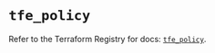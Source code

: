 # `tfe_policy`

Refer to the Terraform Registry for docs: [`tfe_policy`](https://registry.terraform.io/providers/hashicorp/tfe/0.58.0/docs/resources/policy).
